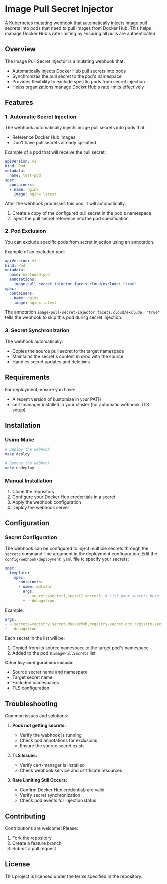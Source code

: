 # Image Pull Secret Injector

A Kubernetes mutating webhook that automatically injects image pull secrets into pods that need to pull images from Docker Hub. This helps manage Docker Hub's rate limiting by ensuring all pulls are authenticated.

## Overview

The Image Pull Secret Injector is a mutating webhook that:
- Automatically injects Docker Hub pull secrets into pods
- Synchronizes the pull secret to the pod's namespace
- Provides flexibility to exclude specific pods from secret injection
- Helps organizations manage Docker Hub's rate limits effectively

## Features

### 1. Automatic Secret Injection

The webhook automatically injects image pull secrets into pods that:
- Reference Docker Hub images
- Don't have pull secrets already specified

Example of a pod that will receive the pull secret:

```yaml
apiVersion: v1
kind: Pod
metadata:
  name: test-pod
spec:
  containers:
  - name: nginx
    image: nginx:latest
```

After the webhook processes this pod, it will automatically:
1. Create a copy of the configured pull secret in the pod's namespace
2. Inject the pull secret reference into the pod specification

### 2. Pod Exclusion

You can exclude specific pods from secret injection using an annotation.

Example of an excluded pod:

```yaml
apiVersion: v1
kind: Pod
metadata:
  name: excluded-pod
  annotations:
    image-pull-secret-injector.facets.cloud/exclude: "true"
spec:
  containers:
  - name: nginx
    image: nginx:latest
```

The annotation `image-pull-secret-injector.facets.cloud/exclude: "true"` tells the webhook to skip this pod during secret injection.

### 3. Secret Synchronization

The webhook automatically:
- Copies the source pull secret to the target namespace
- Maintains the secret's content in sync with the source
- Handles secret updates and deletions

## Requirements

For deployment, ensure you have:
- A recent version of kustomize in your PATH
- cert-manager installed in your cluster (for automatic webhook TLS setup)

## Installation

### Using Make

```bash
# Deploy the webhook
make deploy

# Remove the webhook
make undeploy
```

### Manual Installation

1. Clone the repository
2. Configure your Docker Hub credentials in a secret
3. Apply the webhook configuration
4. Deploy the webhook server

## Configuration

### Secret Configuration

The webhook can be configured to inject multiple secrets through the `--secrets` command-line argument in the deployment configuration. Edit the `config/webhook/deployment.yaml` file to specify your secrets:

```yaml
spec:
  template:
    spec:
      containers:
      - name: mutator
        args:
        - --secrets=secret1,secret2,secret3  # List your secrets here
        - --debug=true
```

Example:
```yaml
args:
- --secrets=registry-secret-dockerhub,registry-secret-gcr,registry-secret-ecr
- --debug=true
```

Each secret in the list will be:
1. Copied from its source namespace to the target pod's namespace
2. Added to the pod's `imagePullSecrets` list

Other key configurations include:
- Source secret name and namespace
- Target secret name
- Excluded namespaces
- TLS configuration

## Troubleshooting

Common issues and solutions:

1. **Pods not getting secrets:**
   - Verify the webhook is running
   - Check pod annotations for exclusions
   - Ensure the source secret exists

2. **TLS Issues:**
   - Verify cert-manager is installed
   - Check webhook service and certificate resources

3. **Rate Limiting Still Occurs:**
   - Confirm Docker Hub credentials are valid
   - Verify secret synchronization
   - Check pod events for injection status

## Contributing

Contributions are welcome! Please:
1. Fork the repository
2. Create a feature branch
3. Submit a pull request

## License

This project is licensed under the terms specified in the repository.
